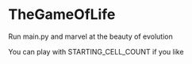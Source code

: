 # TheGameOfLife
Run main.py and marvel at the beauty of evolution

You can play with STARTING_CELL_COUNT if you like
